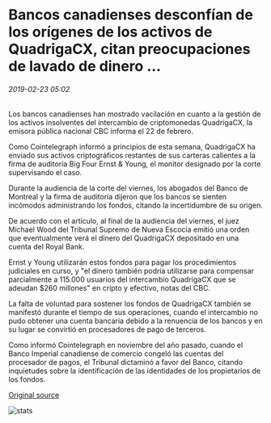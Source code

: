 # Bancos canadienses desconfían de los orígenes de los activos de QuadrigaCX, citan preocupaciones de lavado de dinero ...

###### 2019-02-23 05:02

Los bancos canadienses han mostrado vacilación en cuanto a la gestión de los activos insolventes del intercambio de criptomonedas QuadrigaCX, la emisora pública nacional CBC informa el 22 de febrero.

Como Cointelegraph informó a principios de esta semana, QuadrigaCX ha enviado sus activos criptográficos restantes de sus carteras calientes a la firma de auditoría Big Four Ernst & Young, el monitor designado por la corte supervisando el caso.

Durante la audiencia de la corte del viernes, los abogados del Banco de Montreal y la firma de auditoría dijeron que los bancos se sienten incómodos administrando los fondos, citando la incertidumbre de su origen.

De acuerdo con el artículo, al final de la audiencia del viernes, el juez Michael Wood del Tribunal Supremo de Nueva Escocia emitió una orden que eventualmente verá el dinero del QuadrigaCX depositado en una cuenta del Royal Bank.

Ernst y Young utilizarán estos fondos para pagar los procedimientos judiciales en curso, y "el dinero también podría utilizarse para compensar parcialmente a 115.000 usuarios del intercambio QuadrigaCX que se adeudan $260 millones" en cripto y efectivo, notas del CBC.

La falta de voluntad para sostener los fondos de QuadrigaCX también se manifestó durante el tiempo de sus operaciones, cuando el intercambio no pudo obtener una cuenta bancaria debido a la renuencia de los bancos y en su lugar se convirtió en procesadores de pago de terceros.

Como informó Cointelegraph en noviembre del año pasado, cuando el Banco Imperial canadiense de comercio congeló las cuentas del procesador de pagos, el Tribunal dictaminó a favor del Banco, citando inquietudes sobre la identificación de las identidades de los propietarios de los fondos.

[Original source](https://cointelegraph.com/news/canadian-banks-wary-of-quadrigacx-assets-origins-cite-money-laundering-concerns)

![stats](https://c.statcounter.com/11760860/0/a89fa40b/1/ "stats")